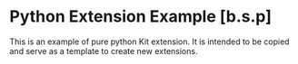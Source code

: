 # Python Extension Example [b.s.p]

This is an example of pure python Kit extension. It is intended to be copied and serve as a template to create new extensions.

